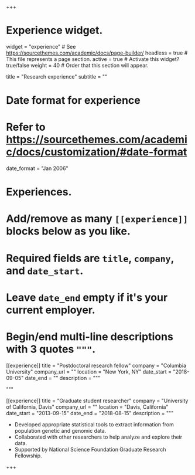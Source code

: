 +++
# Experience widget.
widget = "experience"  # See https://sourcethemes.com/academic/docs/page-builder/
headless = true  # This file represents a page section.
active = true  # Activate this widget? true/false
weight = 40  # Order that this section will appear.

title = "Research experience"
subtitle = ""

# Date format for experience
#   Refer to https://sourcethemes.com/academic/docs/customization/#date-format
date_format = "Jan 2006"

# Experiences.
#   Add/remove as many `[[experience]]` blocks below as you like.
#   Required fields are `title`, `company`, and `date_start`.
#   Leave `date_end` empty if it's your current employer.
#   Begin/end multi-line descriptions with 3 quotes `"""`.
[[experience]]
  title = "Postdoctoral research fellow"
  company = "Columbia University"
  company_url = ""
  location = "New York, NY"
  date_start = "2018-09-05"
  date_end = ""
  description = """

  """

[[experience]]
  title = "Graduate student researcher"
  company = "University of California, Davis"
  company_url = ""
  location = "Davis, California"
  date_start = "2013-09-15"
  date_end = "2018-08-15"
  description = """    
  *  Developed appropriate statistical tools to extract information from population genetic and genomic data.
  *  Collaborated with other researchers to help analyze and explore their data.
  *  Supported by National Science Foundation Graduate Research Fellowship.

+++
